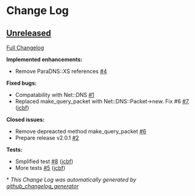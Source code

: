 # Change Log

## [Unreleased](https://github.com/jcbf/ParaDNS/tree/HEAD)

[Full Changelog](https://github.com/jcbf/ParaDNS/compare/original_fork...HEAD)

**Implemented enhancements:**

- Remove ParaDNS::XS references [\#4](https://github.com/jcbf/ParaDNS/issues/4)

**Fixed bugs:**

- Compatability with Net::DNS [\#1](https://github.com/jcbf/ParaDNS/issues/1)
- Replaced make\_query\_packet with Net::DNS::Packet-\>new. Fix \#6 [\#7](https://github.com/jcbf/ParaDNS/pull/7) ([jcbf](https://github.com/jcbf))

**Closed issues:**

- Remove depreacted method make\_query\_packet [\#6](https://github.com/jcbf/ParaDNS/issues/6)
- Prepare release v2.0.1 [\#2](https://github.com/jcbf/ParaDNS/issues/2)

**Tests:**

- Smplified test [\#8](https://github.com/jcbf/ParaDNS/pull/8) ([jcbf](https://github.com/jcbf))
- More tests [\#5](https://github.com/jcbf/ParaDNS/pull/5) ([jcbf](https://github.com/jcbf))


\* *This Change Log was automatically generated by [github_changelog_generator](https://github.com/skywinder/Github-Changelog-Generator)*
